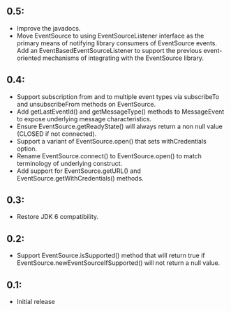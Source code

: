 ## 0.5:

* Improve the javadocs.
* Move EventSource to using EventSourceListener interface as the primary means of notifying library
  consumers of EventSource events. Add an EventBasedEventSourceListener to support the previous
  event-oriented mechanisms of integrating with the EventSource library.

## 0.4:

* Support subscription from and to multiple event types via subscribeTo and unsubscribeFrom methods
  on EventSource.
* Add getLastEventId() and getMessageType() methods to MessageEvent to expose underlying message
  characteristics.
* Ensure EventSource.getReadyState() will always return a non null value (CLOSED if not connected).
* Support a variant of EventSource.open() that sets withCredentials option.
* Rename EventSource.connect() to EventSource.open() to match terminology of underlying construct.
* Add support for EventSource.getURL() and EventSource.getWithCredentials() methods.

## 0.3:

* Restore JDK 6 compatibility.

## 0.2:

* Support EventSource.isSupported() method that will return true if EventSource.newEventSourceIfSupported()
  will not return a null value.

## 0.1:

* Initial release
